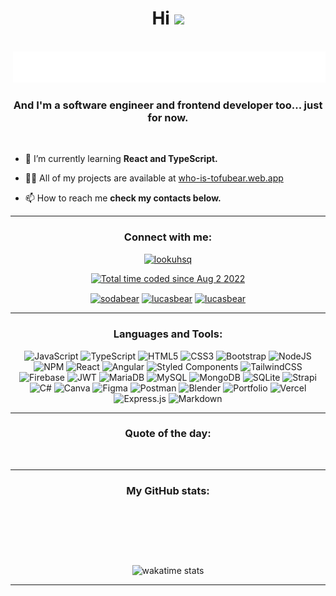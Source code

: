 <h1 align="center">Hi  <a href="https://www.gautamkrishnar.com/"><img src="https://media.giphy.com/media/hvRJCLFzcasrR4ia7z/giphy.gif" width="5%"></a></h1>


<div align="right">
<br/>
  <img height="50" alt="I'm Lucas and I like programming" src="https://raw.githubusercontent.com/loo-kuhs/loo-kuhs/master/images/note.svg" />
</div>


<h3 align="center">And I'm a software engineer and frontend developer too... just for now.</h3>
<br/>

- 🌱 I’m currently learning **React and TypeScript.**

- 👨‍💻 All of my projects are available at [who-is-tofubear.web.app](https://who-is-tofubear.web.app/)

- 📫 How to reach me **check my contacts below.**

---

<h3 align="center">Connect with me:</h3>
<p align="center"> <a href="https://twitter.com/lookuhsq" target="blank"><img src="https://img.shields.io/twitter/follow/lookuhsq?logo=twitter&style=for-the-badge" alt="lookuhsq" /></a> </p>
<p align="center"> <a href="https://wakatime.com/@7aee7cd2-8a51-4317-9fdf-79cd11388f61"><img src="https://wakatime.com/badge/user/7aee7cd2-8a51-4317-9fdf-79cd11388f61.svg?style=for-the-badge" alt="Total time coded since Aug 2 2022" /></a> </p>
<p align="center">
<a href="https://dev.to/sodabear" target="_blank"><img align="center" src="https://raw.githubusercontent.com/rahuldkjain/github-profile-readme-generator/master/src/images/icons/Social/devto.svg" alt="sodabear" height="30" width="40" /></a>
<a href="https://linkedin.com/in/lucasbear" target="_blank"><img align="center" src="https://raw.githubusercontent.com/rahuldkjain/github-profile-readme-generator/master/src/images/icons/Social/linked-in-alt.svg" alt="lucasbear" height="30" width="40" /></a>
<a href="https://www.leetcode.com/lucasbear" target="_blank"><img align="center" src="https://raw.githubusercontent.com/rahuldkjain/github-profile-readme-generator/master/src/images/icons/Social/leet-code.svg" alt="lucasbear" height="30" width="40" /></a>
</p>

---

<h3 align="center">Languages and Tools:</h3>
<p align="center"><img src="https://img.shields.io/badge/javascript-%23323330.svg?style=flat-square&logo=javascript&logoColor=%23F7DF1E" alt="JavaScript"> <img src="https://img.shields.io/badge/typescript-%23007ACC.svg?style=flat-square&logo=typescript&logoColor=white" alt="TypeScript"> <img src="https://img.shields.io/badge/html5-%23E34F26.svg?style=flat-square&logo=html5&logoColor=white" alt="HTML5"> <img src="https://img.shields.io/badge/css3-%231572B6.svg?style=flat-square&logo=css3&logoColor=white" alt="CSS3"> <img src="https://img.shields.io/badge/bootstrap-%23563D7C.svg?style=flat-square&logo=bootstrap&logoColor=white" alt="Bootstrap"> <img src="https://img.shields.io/badge/node.js-6DA55F?style=flat-square&logo=node.js&logoColor=white" alt="NodeJS"> <img src="https://img.shields.io/badge/NPM-%23000000.svg?style=flat-square&logo=npm&logoColor=white" alt="NPM"> <img src="https://img.shields.io/badge/react-%2320232a.svg?style=flat-square&logo=react&logoColor=%2361DAFB" alt="React"> <img src="https://img.shields.io/badge/angular-%23DD0031.svg?style=flat-square&logo=angular&logoColor=white" alt="Angular"> <img src="https://img.shields.io/badge/styled--components-DB7093?style=flat-square&logo=styled-components&logoColor=white" alt="Styled Components"> <img src="https://img.shields.io/badge/tailwindcss-%2338B2AC.svg?style=flat-square&logo=tailwind-css&logoColor=white" alt="TailwindCSS"> <img src="https://img.shields.io/badge/firebase-%23039BE5.svg?style=flat-square&logo=firebase" alt="Firebase"> <img src="https://img.shields.io/badge/JWT-black?style=flat-square&logo=JSON%20web%20tokens" alt="JWT"> <img src="https://img.shields.io/badge/MariaDB-003545?style=flat-square&logo=mariadb&logoColor=white" alt="MariaDB"> <img src="https://img.shields.io/badge/mysql-%2300f.svg?style=flat-square&logo=mysql&logoColor=white" alt="MySQL"> <img src="https://img.shields.io/badge/MongoDB-%234ea94b.svg?style=flat-square&logo=mongodb&logoColor=white" alt="MongoDB"> <img src="https://img.shields.io/badge/sqlite-%2307405e.svg?style=flat-square&logo=sqlite&logoColor=white" alt="SQLite"> <img src="https://img.shields.io/badge/strapi-%232E7EEA.svg?style=flat-square&logo=strapi&logoColor=white" alt="Strapi"> <img src="https://img.shields.io/badge/c%23-%23239120.svg?style=flat-square&logo=c-sharp&logoColor=white" alt="C#"> <img src="https://img.shields.io/badge/Canva-%2300C4CC.svg?style=flat-square&logo=Canva&logoColor=white" alt="Canva"> <img src="https://img.shields.io/badge/figma-%23F24E1E.svg?style=flat-square&logo=figma&logoColor=white" alt="Figma"> <img src="https://img.shields.io/badge/Postman-FF6C37?style=flat-square&logo=postman&logoColor=white" alt="Postman"> <img src="https://img.shields.io/badge/blender-%23F5792A.svg?style=flat-square&logo=blender&logoColor=white" alt="Blender"> <img src="https://img.shields.io/badge/Portfolio-%23000000.svg?style=flat-square&logo=firefox&logoColor=#FF7139" alt="Portfolio"> <img src="https://img.shields.io/badge/vercel-%23000000.svg?style=flat-square&logo=vercel&logoColor=white" alt="Vercel"> <img src="https://img.shields.io/badge/express.js-%23404d59.svg?style=flat-square&logo=express&logoColor=%2361DAFB" alt="Express.js">  <img src="https://img.shields.io/badge/markdown-%23000000.svg?style=flat-square&logo=markdown&logoColor=white" alt="Markdown"></p>

---

<h3 align="center">Quote of the day:</h3>
<p align="center"><img src="https://quotes-github-readme.vercel.app/api?type=horizontal&theme=dark" alt=""></p>

---

<h3 align="center">My GitHub stats:</h3>
<br />
<p align="center">
<img src="https://github-readme-stats.vercel.app/api/top-langs/?username=loo-kuhs&theme=aura&hide_border=false&include_all_commits=true&count_private=true&layout=default&hide_title=true" alt="">
</p>
<br/>
<p align="center"><img src="https://github-readme-stats.vercel.app/api/wakatime?username=loo_kuhs&theme=aura&layout=compact&custom_title=This+week+I+coded+using:" alt="wakatime stats"></p>

---

<p><a href="https://visitcount.itsvg.in"><img src="https://visitcount.itsvg.in/api?id=loo-kuhs&icon=1&color=6" alt=""></a></p>
